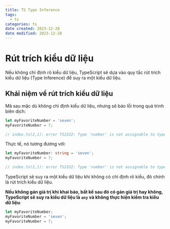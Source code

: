 ```yaml
---
title: TS Type Inference
tags:
  - ts
categories: ts
date created: 2023-12-28
date modified: 2023-12-28
---
```


# Rút trích kiểu dữ liệu

Nếu không chỉ định rõ kiểu dữ liệu, TypeScript sẽ dựa vào quy tắc rút trích kiểu dữ liệu (Type Inference) để suy ra một kiểu dữ liệu.

## Khái niệm về rút trích kiểu dữ liệu

Mã sau mặc dù không chỉ định kiểu dữ liệu, nhưng sẽ báo lỗi trong quá trình biên dịch:

```ts
let myFavoriteNumber = 'seven';
myFavoriteNumber = 7;

// index.ts(2,1): error TS2322: Type 'number' is not assignable to type 'string'.
```

Thực tế, nó tương đương với:

```ts
let myFavoriteNumber: string = 'seven';
myFavoriteNumber = 7;

// index.ts(2,1): error TS2322: Type 'number' is not assignable to type 'string'.
```

TypeScript sẽ suy ra một kiểu dữ liệu khi không có chỉ định rõ kiểu, đó chính là rút trích kiểu dữ liệu.

**Nếu không gán giá trị khi khai báo, bất kể sau đó có gán giá trị hay không, TypeScript sẽ suy ra kiểu dữ liệu là `any` và không thực hiện kiểm tra kiểu dữ liệu**:

```ts
let myFavoriteNumber;
myFavoriteNumber = 'seven';
myFavoriteNumber = 7;
```
